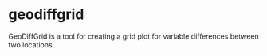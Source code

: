 # geodiffgrid
GeoDiffGrid is a tool for creating a grid plot for variable differences between two locations.
